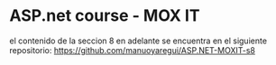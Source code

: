 # ASP.net course - MOX IT

el contenido de la seccion 8 en adelante se encuentra en el siguiente repositorio: https://github.com/manuoyaregui/ASP.NET-MOXIT-s8
